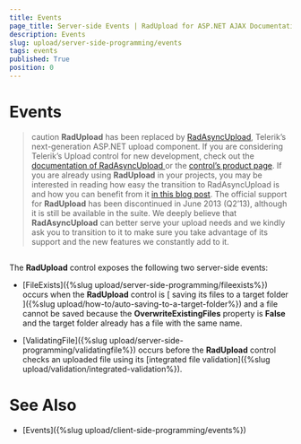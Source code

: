 ```yaml
---
title: Events
page_title: Server-side Events | RadUpload for ASP.NET AJAX Documentation
description: Events
slug: upload/server-side-programming/events
tags: events
published: True
position: 0
---
```


# Events



>caution  **RadUpload** has been replaced by [RadAsyncUpload](https://demos.telerik.com/aspnet-ajax/asyncupload/examples/overview/defaultcs.aspx), Telerik’s next-generation ASP.NET upload component. If you are considering Telerik’s Upload control for new development, check out the [documentation of RadAsyncUpload ](https://www.telerik.com/help/aspnet-ajax/asyncupload-overview.html) or the [control’s product page](https://www.telerik.com/products/aspnet-ajax/asyncupload.aspx). If you are already using **RadUpload** in your projects, you may be interested in reading how easy the transition to RadAsyncUpload is and how you can benefit from it [in this blog post](https://blogs.telerik.com/blogs/12-12-05/the-case-of-telerik-s-new-old-asp.net-ajax-upload-control-radasyncupload). The official support for **RadUpload** has been discontinued in June 2013 (Q2’13), although it is still be available in the suite. We deeply believe that **RadAsyncUpload** can better serve your upload needs and we kindly ask you to transition to it to make sure you take advantage of its support and the new features we constantly add to it.
>


## 

The **RadUpload** control exposes the following two server-side events:

* [FileExists]({%slug upload/server-side-programming/fileexists%}) occurs when the **RadUpload** control is [ saving its files to a target folder ]({%slug upload/how-to/auto-saving-to-a-target-folder%}) and a file cannot be saved because the **OverwriteExistingFiles** property is **False** and the target folder already has a file with the same name.

* [ValidatingFile]({%slug upload/server-side-programming/validatingfile%}) occurs before the **RadUpload** control checks an uploaded file using its [integrated file validation]({%slug upload/validation/integrated-validation%}).

# See Also

 * [Events]({%slug upload/client-side-programming/events%})
